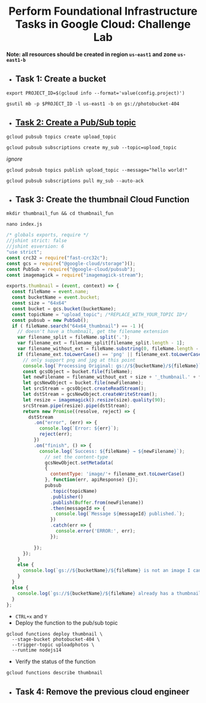 <h1 align='center'>Perform Foundational Infrastructure Tasks in Google Cloud: Challenge Lab</h1>

**Note: all resources should be created in region `us-east1` and zone `us-east1-b`**

* <h2>Task 1: Create a bucket</h2>

```
export PROJECT_ID=$(gcloud info --format='value(config.project)')
```
```
gsutil mb -p $PROJECT_ID -l us-east1 -b on gs://photobucket-404
```
* <h2><a href='https://cloud.google.com/pubsub/docs/quickstart-cli'>Task 2: Create a Pub/Sub topic</a></h2>

```
gcloud pubsub topics create upload_topic
```
```
gcloud pubsub subscriptions create my_sub --topic=upload_topic
```
*ignore*
```
gcloud pubsub topics publish upload_topic --message="hello world!"
```
```
gcloud pubsub subscriptions pull my_sub --auto-ack
```

* <h2>Task 3: Create the thumbnail Cloud Function</h2>

```
mkdir thumbnail_fun && cd thumbnail_fun
```
```
nano index.js
```

```javascript
/* globals exports, require */
//jshint strict: false
//jshint esversion: 6
"use strict";
const crc32 = require("fast-crc32c");
const gcs = require("@google-cloud/storage")();
const PubSub = require("@google-cloud/pubsub");
const imagemagick = require("imagemagick-stream");

exports.thumbnail = (event, context) => {
  const fileName = event.name;
  const bucketName = event.bucket;
  const size = "64x64"
  const bucket = gcs.bucket(bucketName);
  const topicName = "upload_topic"; /*REPLACE_WITH_YOUR_TOPIC ID*/
  const pubsub = new PubSub();
  if ( fileName.search("64x64_thumbnail") == -1 ){
    // doesn't have a thumbnail, get the filename extension
    var filename_split = fileName.split('.');
    var filename_ext = filename_split[filename_split.length - 1];
    var filename_without_ext = fileName.substring(0, fileName.length - filename_ext.length );
    if (filename_ext.toLowerCase() == 'png' || filename_ext.toLowerCase() == 'jpg'){
      // only support png and jpg at this point
      console.log(`Processing Original: gs://${bucketName}/${fileName}`);
      const gcsObject = bucket.file(fileName);
      let newFilename = filename_without_ext + size + '_thumbnail.' + filename_ext;
      let gcsNewObject = bucket.file(newFilename);
      let srcStream = gcsObject.createReadStream();
      let dstStream = gcsNewObject.createWriteStream();
      let resize = imagemagick().resize(size).quality(90);
      srcStream.pipe(resize).pipe(dstStream);
      return new Promise((resolve, reject) => {
        dstStream
          .on("error", (err) => {
            console.log(`Error: ${err}`);
            reject(err);
          })
          .on("finish", () => {
            console.log(`Success: ${fileName} → ${newFilename}`);
              // set the content-type
              gcsNewObject.setMetadata(
              {
                contentType: 'image/'+ filename_ext.toLowerCase()
              }, function(err, apiResponse) {});
              pubsub
                .topic(topicName)
                .publisher()
                .publish(Buffer.from(newFilename))
                .then(messageId => {
                  console.log(`Message ${messageId} published.`);
                })
                .catch(err => {
                  console.error('ERROR:', err);
                });

          });
      });
    }
    else {
      console.log(`gs://${bucketName}/${fileName} is not an image I can handle`);
    }
  }
  else {
    console.log(`gs://${bucketName}/${fileName} already has a thumbnail`);
  }
};
```
* `CTRL+x` and `Y`
* Deploy the function to the pub/sub topic

```
gcloud functions deploy thumbnail \
  --stage-bucket photobucket-404 \
  --trigger-topic uploadphotos \
  --runtime nodejs14
```

* Verify the status of the function
```
gcloud functions describe thumbnail
```

* <h2>Task 4: Remove the previous cloud engineer</h2>
